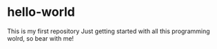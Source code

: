 # hello-world
This is my first repository
Just getting started with all this programming wolrd, so bear with me! 
